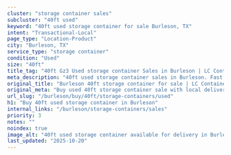 ```yaml
---
cluster: "storage container sales"
subcluster: "40ft used"
keyword: "40ft used storage container for sale Burleson, TX"
intent: "Transactional-Local"
page_type: "Location-Product"
city: "Burleson, TX"
service_type: "storage container"
condition: "Used"
size: "40ft"
title_tag: "40ft Gz3 Used storage container Sales in Burleson | LC Container"
meta_description: "40ft used storage container sales in Burleson. Fast delivery, competitive pricing. Serving storage containers area. Quote ID: DWK. Call (214) 524-4168 for your free quote today."
original_title: "Burleson 40ft storage container for sale | LC Container"
original_meta: "Buy used 40ft storage container sale with local delivery in Burleson, TX. LC Container — local Since 2003. Request a fast quote today."
url_slug: "/burleson/buy/40ft/storage-containers/used"
h1: "Buy 40ft used storage container in Burleson"
internal_links: "/burleson/storage-containers/sales"
priority: 3
notes: ""
noindex: true
image_alt: "40ft used storage container available for delivery in Burleson"
last_updated: "2025-10-20"
---
```


<!-- TODO: Add unique city/inventory copy, images, and internal links here. -->

